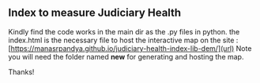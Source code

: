 ## Index to measure Judiciary Health
Kindly find the code works in the main dir as the .py files in python. 
the index.html is the necessary file to host the interactive map on the site :[https://manasrpandya.github.io/judiciary-health-index-lib-dem/](url)
Note you will need the folder named **new** for generating and hosting the map.

Thanks!
